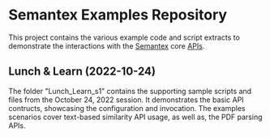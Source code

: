 # Semantex Examples Repository
This project contains the various example code and script extracts to demonstrate the interactions with the [Semantex](https://semantex.ai) core [APIs](https://semantex.ai/apis/).

## Lunch & Learn (2022-10-24)
The folder "Lunch_Learn_s1" contains the supporting sample scripts and files from the October 24, 2022 session. It demonstrates the basic API contructs, showcasing the configuration and invocation.  The examples scenarios cover text-based similarity API usage, as well as, the PDF parsing APIs.
